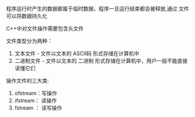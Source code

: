 
程序运行时产生的数据都属于临时数据，程序一旦运行结束都会被释放,通过 文件可以将数据持久化

C++中对文件操作需要包含头文件 <fstream>



文件类型分为两种：

1. 文本文件     -  文件以文本的 ASCII码 形式存储在计算机中
2. 二进制文件   -  文件以文本的 二进制 形式存储在计算机中，用户一般不能直接读懂它们



操作文件的三大类:

1. ofstream：写操作
2. ifstream： 读操作
3. fstream ： 读写操作